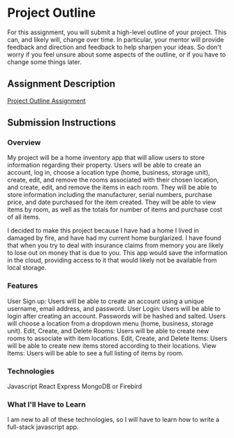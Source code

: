 # Project Outline
For this assignment, you will submit a high-level outline of your project. This can, and likely will, change over time. In particular, your mentor will provide feedback and direction and feedback to help sharpen your ideas. So don't worry if you feel unsure about some aspects of the outline, or if you have to change some things later.

## Assignment Description
[Project Outline Assignment](https://education.launchcode.org/liftoff/assignments/project-outline/)

## Submission Instructions

### Overview
My project will be a home inventory app that will allow users to store information regarding their property. Users will be able to create an account, log in, choose a location type (home, business, storage unit), create, edit, and remove the rooms associated with their chosen location, and create, edit, and remove the items in each room. They will be able to store information including the manufacturer, serial numbers, purchase price, and date purchased for the item created. They will be able to view items by room, as well as the totals for number of items and purchase cost of all items.

I decided to make this project because I have had a home I lived in damaged by fire, and have had my current home burglarized. I have found that when you try to deal with insurance claims from memory you are likely to lose out on money that is due to you. This app would save the information in the cloud, providing access to it that would likely not be available from local storage.
### Features
User Sign up: Users will be able to create an account using a unique username, email address, and password.
User Login: Users will be able to login after creating an account. Passwords will be hashed and salted.
Users will choose a location from a dropdown menu (home, business, storage unit).
Edit, Create, and Delete Rooms: Users will be able to create new rooms to associate with item locations.
Edit, Create, and Delete Items: Users will be able to create new items stored according to their locations.
View Items: Users will be able to see a full listing of items by room.
### Technologies
Javascript
React
Express
MongoDB or Firebird

### What I'll Have to Learn
I am new to all of these technologies, so I will have to learn how to write a full-stack javascript app.
